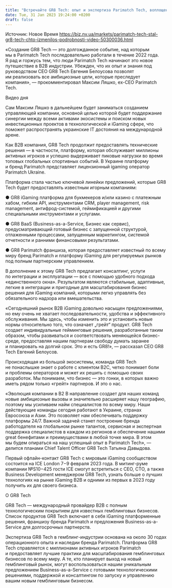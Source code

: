 ```yaml
---
title: "Встречайте GR8 Tech: опыт и экспертиза Parimatch Tech, воплощенные в эффективных решениях B2B"
date: Tue, 31 Jan 2023 19:24:00 +0200
draft: false
---
```

Источник: Новое Время https://biz.nv.ua/markets/parimatch-tech-stal-gr8-tech-chto-izmenilos-podrobnosti-video-50300036.html


«Создание GR8 Tech — это долгожданное событие, над которым мы в Parimatch Tech последовательно работали в течение 2022 года. Я рад и горжусь тем, что люди Parimatch Tech начинают это новое путешествие в B2B индустрии. Убежден, что их опыт и знания под руководством CEO GR8 Tech Евгения Белоусова позволят им реализовать все амбициозные цели, которые преследует компания», — прокомментировал Максим Ляшко, ex-CEO Parimatch Tech.

  Видео дня   

Сам Максим Ляшко в дальнейшем будет заниматься созданием управляющей компании, основной целью которой будет поддержание синергии между всеми активами экосистемы и поиском новых инвестиционных проектов в технологической и iGaming сфере, что поможет распространять украинские ІТ достояния на международной арене.

Как B2B компания, GR8 Tech продолжит предоставлять технические решения — в частности, платформу, которая обслуживает миллионы активных игроков и успешно выдерживает пиковые нагрузки во время топовых глобальных спортивных событий. В Украине платформу и бренд Parimatch представляет лицензионный igaming оператор Parimatch Ukraine.

Платформа стала частью ключевой линейки предложений, которые GR8 Tech будет предоставлять известным игорным компаниям:

● GR8 iGaming платформа для букмекеров и/или казино с платежным хабом, гибким API, инструментами CRM, player management, risk management, антифрод-системой, геймификацией и другими специальными инструментами и услугами.

● GR8 BaaS (Business-as-a-Service, Бизнес как сервис), предусматривающий готовый бизнес с запущенной структурой, отлаженными процессами, запущенным маркетингом, системой отчетности и ранними финансовыми результатами.

 ● GR8 Parimatch франшиза, которая предоставляет известный по всему миру бренд Parimatch и платформу iGaming для регулируемых рынков под полным партнерским управлением.

В дополнение к этому GR8 Tech предлагает консалтинг, услуги по интеграции и эксплуатации — все с помощью удобного подхода «единственного окна». Результатом являются стабильные, адаптивные, легкие в интеграции и пригодные для масштабирования бизнес решения для iGaming компаний, которыми легко управлять без обязательного надзора или вмешательства.

«Сегодняшний рынок B2B iGaming довольно насыщен предложениями, но ему очень не хватает последовательности, удобства и эффективного обслуживания. Мы здесь, чтобы изменить это и установить новые нормы относительно того, что означает „грейт“ продукт. GR8 Tech создает индивидуальные гейминговые решения, разработанные таким образом, чтобы развиваться и соответствовать меняющейся бизнес-среде, предоставляя нашим партнерам свободу думать заранее и планировать на долгий срок. Это и есть GR8!», — рассказал CEO GR8 Tech Евгений Белоусов.

Происходящая из большой экосистемы, команда GR8 Tech не понаслышке знает о работе с клиентом B2C, четко понимает боли и проблемы операторов и может их решить с помощью своих разработок. Мы понимаем, что бизнес — это гонки, в которых важно иметь рядом только «грейт» партнеров. И это о нас.

«Эволюция компании в В2 В направление создает для наших команд новые амбициозные вызовы и значительно расширяет нашу географию, поэтому мы усиливаем найм специалистов по всему миру. Наши действующие команды сегодня работают в Украине, странах Евросоюза и Азии. Это позволяет нам обеспечивать поддержку платформы 24/7. Важной задачей станет построение бренда работодателя на глобальном рынке талантов, сервисная и экспертная поддержка специалистов в каждом из регионов и обеспечение нашими great бенефитами и преимуществами в любой точке мира. В этом мы будем опираться на наш успешный опыт в Parimatch Tech», — делится планами Chief Talent Officer GR8 Tech Татьяна Давыдова.

Первый офлайн-контакт GR8 Tech с мировым iGaming сообществом состоится на ICE London 7−9 февраля 2023 года. В митинг-руме компании №S10−425 гости ICE смогут встретиться с CEO, CTO, а также Business Development менеджером GR8 Tech, узнать больше о лучших технологиях на рынке iGaming B2B и одними из первых в 2023 году получить их для своего бизнеса.

О GR8 Tech

GR8 Tech — международный провайдер B2B с полным технологическим покрытием для известных гемблинговых бизнесов. Список продуктов GR8 Tech включает в себя iGaming платформенные решения, франшизу бренда Parimatch и предложения Business-as-a-Service для долгосрочных партнерств.

Экспертиза GR8 Tech в гемблинг-индустрии основана на около 30 годах операционного опыта и наследии бренда Parimatch. Платформа GR8 Tech справляется с миллионами активных игроков Parimatch и предоставляет лучшие практики для масштабирования гемблинговых бизнесов по всему миру. А те, кто планирует выход на новый гемблинговый рынок, могут воспользоваться нашим уникальным предложением Business-as-a-Service с готовыми технологическими решениями, поддержкой и консалтингом по запуску и управлению вашим новым гемблинговым бизнесом.
